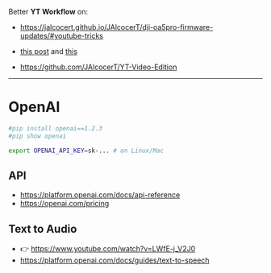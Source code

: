Better **YT Workflow** on:
 
* https://jalcocert.github.io/JAlcocerT/dji-oa5pro-firmware-updates/#youtube-tricks
* [this post](https://jalcocert.github.io/JAlcocerT/my-youtube-ai-workflow/) and [this](https://jalcocert.github.io/JAlcocerT/local-ai-audio/) 

* https://github.com/JAlcocerT/YT-Video-Edition

---

# OpenAI

```sh
#pip install openai==1.2.3
#pip show openai
```

```sh
export OPENAI_API_KEY=sk-... # on Linux/Mac
```

## API

* <https://platform.openai.com/docs/api-reference>
* <https://openai.com/pricing>

## Text to Audio

* 👉 <https://www.youtube.com/watch?v=LWfE-j_V2J0>
* <https://platform.openai.com/docs/guides/text-to-speech>